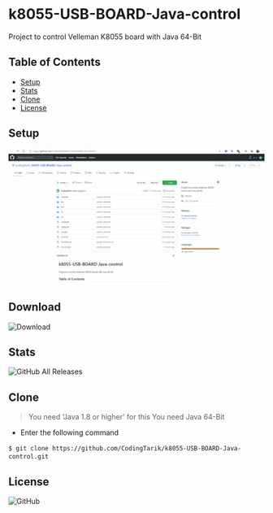 # k8055-USB-BOARD-Java-control
Project to control Velleman K8055 board with Java 64-Bit

## Table of Contents
  - [Setup](#setup)
  - [Stats](#stats)
  - [Clone](#clone)
  - [License](#License)
## Setup
![](doc/tutorial.gif)

## Download
![Download](https://github.com/CodingTarik/k8055-USB-BOARD-Java-control/releases)

## Stats
![GitHub All Releases](https://img.shields.io/github/downloads/CodingTarik/k8055-USB-BOARD-Java-control/total)
## Clone
> You need 'Java 1.8 or higher' for this
> You need Java 64-Bit

- Enter the following command
```shell
$ git clone https://github.com/CodingTarik/k8055-USB-BOARD-Java-control.git
```
## License
![GitHub](https://img.shields.io/github/license/CodingTarik/k8055-USB-BOARD-Java-control)
